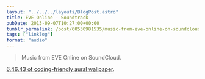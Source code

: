```yaml
---
layout: "../../../layouts/BlogPost.astro"
title: EVE Online - Soundtrack
pubDate: 2013-09-07T10:27:00+00:00
tumblr_permalink: /post/60530981535/music-from-eve-online-on-soundcloud-64643-of
tags: ["linklog"]
format: "audio"
---
```


> Music from EVE Online on SoundCloud.

[6.46.43 of coding-friendly aural wallpaper](https://soundcloud.com/ccpgames/sets/eve-online-in-game-tracks).
